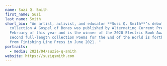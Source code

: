 ```yaml
---
name: Suzi Q. Smith
first_name: Suzi
last_name: Smith
short_bio: "An artist, activist, and educator **Suzi Q. Smith**’s debut poetry
  collection A Gospel of Bones was published by Alternating Current Press in
  February of this year and is the winner of the 2020 Electric Book Award. Her
  second full-length collection Poems for the End of the World is forthcoming
  from Finishing Line Press in June 2021. "
portraits:
  - media: 2021/04/suzie-q-smith
website: https://suziqsmith.com
---
```


